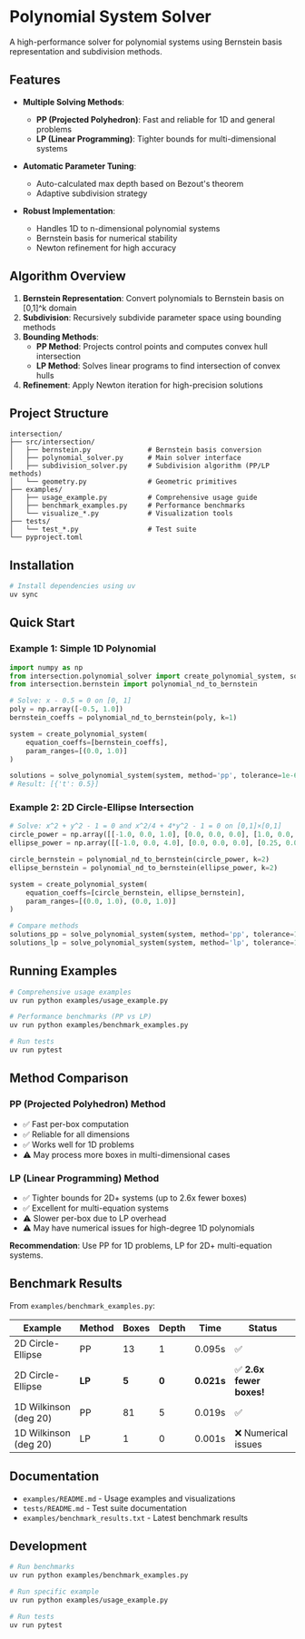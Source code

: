# Polynomial System Solver

A high-performance solver for polynomial systems using Bernstein basis representation and subdivision methods.

## Features

- **Multiple Solving Methods**:
  - **PP (Projected Polyhedron)**: Fast and reliable for 1D and general problems
  - **LP (Linear Programming)**: Tighter bounds for multi-dimensional systems

- **Automatic Parameter Tuning**:
  - Auto-calculated max depth based on Bezout's theorem
  - Adaptive subdivision strategy

- **Robust Implementation**:
  - Handles 1D to n-dimensional polynomial systems
  - Bernstein basis for numerical stability
  - Newton refinement for high accuracy

## Algorithm Overview

1. **Bernstein Representation**: Convert polynomials to Bernstein basis on [0,1]^k domain
2. **Subdivision**: Recursively subdivide parameter space using bounding methods
3. **Bounding Methods**:
   - **PP Method**: Projects control points and computes convex hull intersection
   - **LP Method**: Solves linear programs to find intersection of convex hulls
4. **Refinement**: Apply Newton iteration for high-precision solutions

## Project Structure

```
intersection/
├── src/intersection/
│   ├── bernstein.py              # Bernstein basis conversion
│   ├── polynomial_solver.py      # Main solver interface
│   ├── subdivision_solver.py     # Subdivision algorithm (PP/LP methods)
│   └── geometry.py               # Geometric primitives
├── examples/
│   ├── usage_example.py          # Comprehensive usage guide
│   ├── benchmark_examples.py     # Performance benchmarks
│   └── visualize_*.py            # Visualization tools
├── tests/
│   └── test_*.py                 # Test suite
└── pyproject.toml
```

## Installation

```bash
# Install dependencies using uv
uv sync
```

## Quick Start

### Example 1: Simple 1D Polynomial

```python
import numpy as np
from intersection.polynomial_solver import create_polynomial_system, solve_polynomial_system
from intersection.bernstein import polynomial_nd_to_bernstein

# Solve: x - 0.5 = 0 on [0, 1]
poly = np.array([-0.5, 1.0])
bernstein_coeffs = polynomial_nd_to_bernstein(poly, k=1)

system = create_polynomial_system(
    equation_coeffs=[bernstein_coeffs],
    param_ranges=[(0.0, 1.0)]
)

solutions = solve_polynomial_system(system, method='pp', tolerance=1e-6)
# Result: [{'t': 0.5}]
```

### Example 2: 2D Circle-Ellipse Intersection

```python
# Solve: x^2 + y^2 - 1 = 0 and x^2/4 + 4*y^2 - 1 = 0 on [0,1]×[0,1]
circle_power = np.array([[-1.0, 0.0, 1.0], [0.0, 0.0, 0.0], [1.0, 0.0, 0.0]])
ellipse_power = np.array([[-1.0, 0.0, 4.0], [0.0, 0.0, 0.0], [0.25, 0.0, 0.0]])

circle_bernstein = polynomial_nd_to_bernstein(circle_power, k=2)
ellipse_bernstein = polynomial_nd_to_bernstein(ellipse_power, k=2)

system = create_polynomial_system(
    equation_coeffs=[circle_bernstein, ellipse_bernstein],
    param_ranges=[(0.0, 1.0), (0.0, 1.0)]
)

# Compare methods
solutions_pp = solve_polynomial_system(system, method='pp', tolerance=1e-6)
solutions_lp = solve_polynomial_system(system, method='lp', tolerance=1e-6)
```

## Running Examples

```bash
# Comprehensive usage examples
uv run python examples/usage_example.py

# Performance benchmarks (PP vs LP)
uv run python examples/benchmark_examples.py

# Run tests
uv run pytest
```

## Method Comparison

### PP (Projected Polyhedron) Method
- ✅ Fast per-box computation
- ✅ Reliable for all dimensions
- ✅ Works well for 1D problems
- ⚠️ May process more boxes in multi-dimensional cases

### LP (Linear Programming) Method
- ✅ Tighter bounds for 2D+ systems (up to 2.6x fewer boxes)
- ✅ Excellent for multi-equation systems
- ⚠️ Slower per-box due to LP overhead
- ⚠️ May have numerical issues for high-degree 1D polynomials

**Recommendation**: Use PP for 1D problems, LP for 2D+ multi-equation systems.

## Benchmark Results

From `examples/benchmark_examples.py`:

| Example | Method | Boxes | Depth | Time | Status |
|---------|--------|-------|-------|------|--------|
| 2D Circle-Ellipse | PP | 13 | 1 | 0.095s | ✅ |
| 2D Circle-Ellipse | **LP** | **5** | **0** | **0.021s** | ✅ **2.6x fewer boxes!** |
| 1D Wilkinson (deg 20) | PP | 81 | 5 | 0.019s | ✅ |
| 1D Wilkinson (deg 20) | LP | 1 | 0 | 0.001s | ❌ Numerical issues |

## Documentation

- `examples/README.md` - Usage examples and visualizations
- `tests/README.md` - Test suite documentation
- `examples/benchmark_results.txt` - Latest benchmark results

## Development

```bash
# Run benchmarks
uv run python examples/benchmark_examples.py

# Run specific example
uv run python examples/usage_example.py

# Run tests
uv run pytest
```
